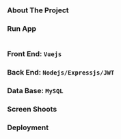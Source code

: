 ### About The Project

### Run App

```sh

```

### Front End: `Vuejs`

### Back End: `Nodejs/Expressjs/JWT`

### Data Base: `MySQL`

### Screen Shoots

### Deployment
